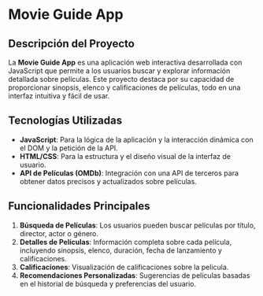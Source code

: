 # Movie Guide App

## Descripción del Proyecto

La **Movie Guide App** es una aplicación web interactiva desarrollada con JavaScript que permite a los usuarios buscar y explorar información detallada sobre películas. Este proyecto destaca por su capacidad de proporcionar sinopsis, elenco y calificaciones de películas, todo en una interfaz intuitiva y fácil de usar.

## Tecnologías Utilizadas

- **JavaScript**: Para la lógica de la aplicación y la interacción dinámica con el DOM y la petición de la API.
- **HTML/CSS**: Para la estructura y el diseño visual de la interfaz de usuario.
- **API de Películas (OMDb)**: Integración con una API de terceros para obtener datos precisos y actualizados sobre películas.

## Funcionalidades Principales

1. **Búsqueda de Películas**: Los usuarios pueden buscar películas por título, director, actor o género.
2. **Detalles de Películas**: Información completa sobre cada película, incluyendo sinopsis, elenco, duración, fecha de lanzamiento y calificaciones.
3. **Calificaciones**: Visualización de calificaciones sobre la pelicula.
4. **Recomendaciones Personalizadas**: Sugerencias de películas basadas en el historial de búsqueda y preferencias del usuario.
